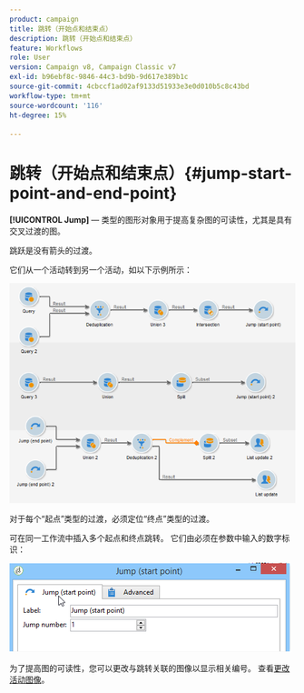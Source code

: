 ```yaml
---
product: campaign
title: 跳转（开始点和结束点）
description: 跳转（开始点和结束点）
feature: Workflows
role: User
version: Campaign v8, Campaign Classic v7
exl-id: b96ebf8c-9846-44c3-bd9b-9d617e389b1c
source-git-commit: 4cbccf1ad02af9133d51933e3e0d010b5c8c43bd
workflow-type: tm+mt
source-wordcount: '116'
ht-degree: 15%

---
```


# 跳转（开始点和结束点）{#jump-start-point-and-end-point}



**[!UICONTROL Jump]** — 类型的图形对象用于提高复杂图的可读性，尤其是具有交叉过渡的图。

跳跃是没有箭头的过渡。

它们从一个活动转到另一个活动，如以下示例所示：

![](assets/s_user_segmentation_jump_sample.png)

对于每个“起点”类型的过渡，必须定位“终点”类型的过渡。

可在同一工作流中插入多个起点和终点跳转。 它们由必须在参数中输入的数字标识：

![](assets/s_user_segmentation_jump_in.png)

为了提高图的可读性，您可以更改与跳转关联的图像以显示相关编号。 查看[更改活动图像](change-activity-images.md)。
